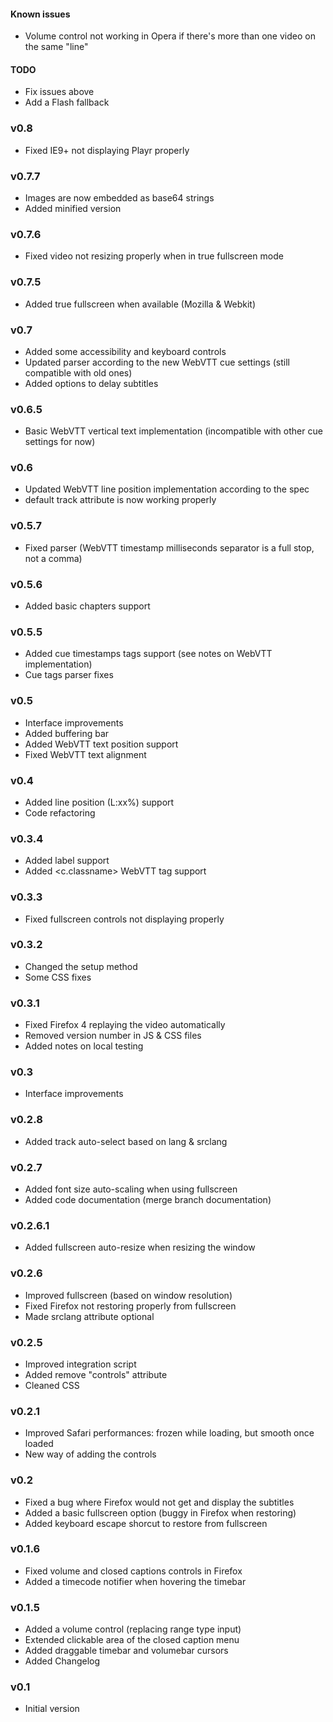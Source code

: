 #### Known issues
* Volume control not working in Opera if there's more than one video on the same "line"

#### TODO
* Fix issues above
* Add a Flash fallback

### v0.8
* Fixed IE9+ not displaying Playr properly

### v0.7.7
* Images are now embedded as base64 strings
* Added minified version

### v0.7.6
* Fixed video not resizing properly when in true fullscreen mode

### v0.7.5
* Added true fullscreen when available (Mozilla & Webkit)

### v0.7
* Added some accessibility and keyboard controls
* Updated parser according to the new WebVTT cue settings (still compatible with old ones)
* Added options to delay subtitles

### v0.6.5
* Basic WebVTT vertical text implementation (incompatible with other cue settings for now)

### v0.6
* Updated WebVTT line position implementation according to the spec
* default track attribute is now working properly

### v0.5.7
* Fixed parser (WebVTT timestamp milliseconds separator is a full stop, not a comma)

### v0.5.6
* Added basic chapters support

### v0.5.5
* Added cue timestamps tags support (see notes on WebVTT implementation)
* Cue tags parser fixes

### v0.5
* Interface improvements
* Added buffering bar
* Added WebVTT text position support
* Fixed WebVTT text alignment

### v0.4
* Added line position (L:xx%) support
* Code refactoring

### v0.3.4
* Added <track> label support
* Added <c.classname> WebVTT tag support

### v0.3.3
* Fixed fullscreen controls not displaying properly

### v0.3.2
* Changed the setup method
* Some CSS fixes

### v0.3.1
* Fixed Firefox 4 replaying the video automatically
* Removed version number in JS & CSS files
* Added notes on local testing

### v0.3
* Interface improvements

### v0.2.8
* Added track auto-select based on <html> lang & <track> srclang

### v0.2.7
* Added font size auto-scaling when using fullscreen
* Added code documentation (merge branch documentation)

### v0.2.6.1
* Added fullscreen auto-resize when resizing the window

### v0.2.6
* Improved fullscreen (based on window resolution)
* Fixed Firefox not restoring properly from fullscreen
* Made srclang attribute optional

### v0.2.5
* Improved integration script
* Added remove "controls" attribute
* Cleaned CSS

### v0.2.1
* Improved Safari performances: frozen while loading, but smooth once loaded
* New way of adding the controls

### v0.2
* Fixed a bug where Firefox would not get and display the subtitles
* Added a basic fullscreen option (buggy in Firefox when restoring)
* Added keyboard escape shorcut to restore from fullscreen

### v0.1.6
* Fixed volume and closed captions controls in Firefox
* Added a timecode notifier when hovering the timebar

### v0.1.5
* Added a volume control (replacing range type input)
* Extended clickable area of the closed caption menu
* Added draggable timebar and volumebar cursors
* Added Changelog

### v0.1
* Initial version
